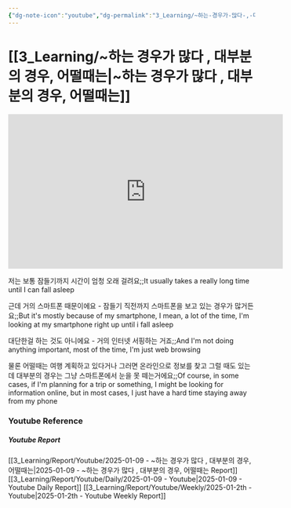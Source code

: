 ```yaml
---
{"dg-note-icon":"youtube","dg-permalink":"3_Learning/~하는-경우가-많다-,-대부분의-경우,-어떨때는","created-date":"2025-01-09 8:29:17 am","date":"2025-01-09","type":"youtube","tags":["youtube","english","flashcards"],"aliases":null,"youtuber":"빨모쌤","channelName":"라이브 아카데미","link":"https://www.youtube.com/watch?v=zovMAm980As","img":"https://img.youtube.com/vi/zovMAm980As/0.jpg","dg-publish":true,"permalink":"/3_Learning/~하는-경우가-많다-,-대부분의-경우,-어떨때는/","dgPassFrontmatter":true,"noteIcon":"youtube"}
---
```


# [[3_Learning/~하는 경우가 많다 , 대부분의 경우, 어떨때는\|~하는 경우가 많다 , 대부분의 경우, 어떨때는]]


<div class="container-root"><span></span></div><div><div class="container-root"><iframe width="560" height="315" src="https://www.youtube.com/embed/zovMAm980As" title="YouTube video player" frameborder="0" allow="accelerometer; autoplay; clipboard-write; encrypted-media; gyroscope; picture-in-picture; web-share" allowfullscreen=""></iframe></div></div>

저는 보통 잠들기까지 시간이 엄청 오래 걸려요;;It usually takes a really long time until I can fall asleep
<!--SR:!2025-01-13,4,270-->
근데 거의 스마트폰 때문이에요 - 잠들기 직전까지 스마트폰을 보고 있는 경우가 많거든요;;But it's mostly because of my smartphone, I mean, a lot of the time, I'm looking at my smartphone right up until i fall asleep
<!--SR:!2025-01-13,4,270-->
대단한걸 하는 것도 아니에요 - 거의 인터넷 서핑하는 거죠;;And I'm not doing anything important, most of the time, I'm just web browsing
<!--SR:!2025-01-13,4,270-->
물론 어떨때는 여행 계획하고 있다거나 그러면 온라인으로 정보를 찾고 그럴 때도 있는데 대부분의 경우는 그냥 스마트폰에서 눈을 못 떼는거에요;;Of course, in some cases, if I'm planning for a trip or something, I might be looking for information online, but in most cases, I just have a hard time staying away from my phone
<!--SR:!2025-01-13,4,270-->













### Youtube Reference
##### Youtube Report
[[3_Learning/Report/Youtube/2025-01-09 - ~하는 경우가 많다 , 대부분의 경우, 어떨때는\|2025-01-09 - ~하는 경우가 많다 , 대부분의 경우, 어떨때는 Report]]
[[3_Learning/Report/Youtube/Daily/2025-01-09 - Youtube\|2025-01-09 - Youtube Daily Report]]
[[3_Learning/Report/Youtube/Weekly/2025-01-2th - Youtube\|2025-01-2th - Youtube Weekly Report]]




